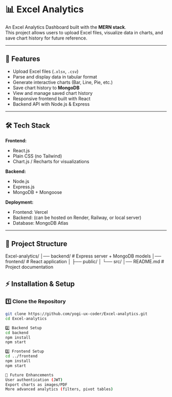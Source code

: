 # 📊 Excel Analytics

An Excel Analytics Dashboard built with the **MERN stack**.  
This project allows users to upload Excel files, visualize data in charts, and save chart history for future reference.

---

## 🚀 Features
- Upload Excel files (`.xlsx`, `.csv`)
- Parse and display data in tabular format
- Generate interactive charts (Bar, Line, Pie, etc.)
- Save chart history to **MongoDB**
- View and manage saved chart history
- Responsive frontend built with React
- Backend API with Node.js & Express

---

## 🛠️ Tech Stack
**Frontend:**
- React.js
- Plain CSS (no Tailwind)
- Chart.js / Recharts for visualizations

**Backend:**
- Node.js
- Express.js
- MongoDB + Mongoose

**Deployment:**
- Frontend: Vercel
- Backend: (can be hosted on Render, Railway, or local server)
- Database: MongoDB Atlas

---

## 📂 Project Structure
Excel-analytics/
│── backend/ # Express server + MongoDB models
│── frontend/ # React application
│ ├── public/
│ └── src/
│── README.md # Project documentation

## ⚡ Installation & Setup
### 1️⃣ Clone the Repository
```bash
git clone https://github.com/yogi-ux-coder/Excel-analytics.git
cd Excel-analytics

2️⃣ Backend Setup
cd backend
npm install
npm start

3️⃣ Frontend Setup
cd ../frontend
npm install
npm start

📌 Future Enhancements
User authentication (JWT)
Export charts as images/PDF
More advanced analytics (filters, pivot tables)

